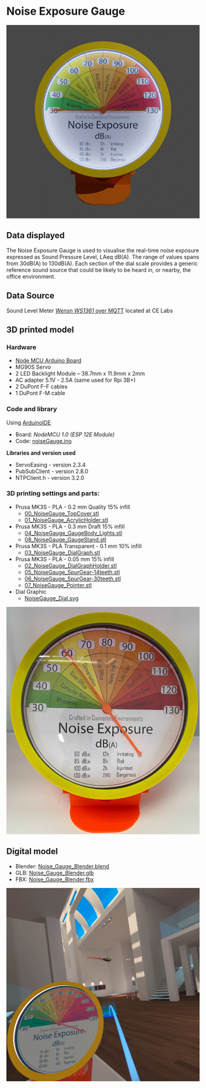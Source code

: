 # Noise Exposure Gauge

![Side Render](data/img/Render_FrontNoiseDial.jpg)

## Data displayed

The Noise Exposure Gauge is used to visualise the real-time noise exposure expressed as Sound Pressure Level, LAeq dB(A). The range of values spans from 30dB(A) to 130dB(A). Each section of the dial scale provides a generic reference sound source that could be likely to be heard in, or nearby, the office environment.

## Data Source

Sound Level Meter [_Wensn WS1361_ over MQTT](https://github.com/ucl-casa-ce/wensn) located at CE Labs

## 3D printed model

### Hardware

- [Node MCU Arduino Board](http://www.nodemcu.com/index_en.html)
- MG90S Servo
- 2 LED Backlight Module – 38.7mm x 11.9mm x 2mm
- AC adapter 5.1V - 2.5A (same used for Rpi 3B+)
- 2 DuPont F-F cables
- 1 DuPont F-M cable

### Code and library

Using [ArduinoIDE](https://www.arduino.cc/en/software)
- Board: _NodeMCU 1.0 (ESP 12E Module)_
- Code: [noiseGauge.ino](data/Arduino/noiseGauge.ino)

**Libraries and version used**

- ServoEasing - version 2.3.4
- PubSubClient - version 2.8.0
- NTPClient.h - version 3.2.0


### 3D printing settings and parts:

- Prusa MK3S - PLA - 0.2 mm Quality 15% infill
    - [00_NoiseGauge_TopCover.stl](data/3dprinter/00_NoiseGauge_TopCover.stl)
    - [01_NoiseGauge_AcrylicHolder.stl](data/3dprinter/01_NoiseGauge_AcrylicHolder.stl)
- Prusa MK3S - PLA - 0.3 mm Draft 15% infill
    - [04_NoiseGauge_GaugeBody_Lights.stl](data/3dprinter/04_NoiseGauge_GaugeBody_Lights.stl)
    - [08_NoiseGauge_GaugeStand.stl](data/3dprinter/08_NoiseGauge_GaugeStand.stl)
- Prusa MK3S - PLA Transparent - 0.1 mm 10% infill
    - [03_NoiseGauge_DialGraph.stl](data/3dprinter/03_NoiseGauge_DialGraph.stl)
- Prusa MK3S - PLA - 0.05 mm 15% infill
    - [02_NoiseGauge_DialGraphHolder.stl](data/3dprinter/02_NoiseGauge_DialGraphHolder.stl)
    - [05_NoiseGauge_SpurGear-14teeth.stl](data/3dprinter/05_NoiseGauge_SpurGear-14teeth.stl)
    - [06_NoiseGauge_SpurGear-30teeth.stl](data/3dprinter/06_NoiseGauge_SpurGear-30teeth.stl)
    - [07_NoiseGauge_Pointer.stl](data/3dprinter/07_NoiseGauge_Pointer.stl)
- Dial Graphic
    - [NoiseGauge_Dial.svg](data/3dprinter/NoiseGauge_Dial.svg)

![3D Printed Noise Gauge](data/img/3DPrinted_NoiseGauge.jpg)

## Digital model

- Blender: [Noise_Gauge_Blender.blend](data/3dmodel/Noise_Gauge_Blender.blend)
- GLB: [Noise_Gauge_Blender.glb](data/3dmodel/Noise_Gauge_Blender.glb)
- FBX: [Noise_Gauge_Blender.fbx](data/3dmodel/Noise_Gauge_Blender.fbx)

![Noise Gauge AltspaceVR](data/img/Noise_Gauge_Altvr.jpg)